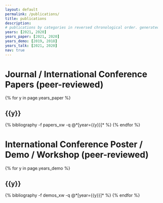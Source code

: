 ```yaml
---
layout: default
permalink: /publications/
title: publications
description: 
# publications by categories in reversed chronological order. generated by jekyll-scholar.
years: [2021, 2020]
years_paper: [2021, 2020]
years_demo: [2019, 2018]
years_talk: [2021, 2020]
nav: true
---
```


<div class="publications">
<h1>Journal / International Conference Papers (peer-reviewed)</h1>
{% for y in page.years_paper %}
  <h2 class="year">{{y}}</h2>
  {% bibliography -f papers_xw -q @*[year={{y}}]* %}
{% endfor %}

<h1>International Conference Poster / Demo / Workshop (peer-reviewed)</h1>
{% for y in page.years_demo %}
  <h2 class="year">{{y}}</h2>
  {% bibliography -f demos_xw -q @*[year={{y}}]* %}
{% endfor %}

</div>
